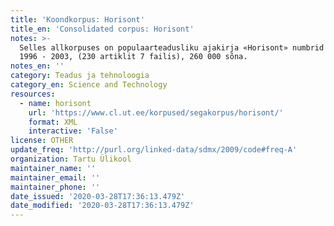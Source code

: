 ```yaml
---
title: 'Koondkorpus: Horisont'
title_en: 'Consolidated corpus: Horisont'
notes: >-
  Selles allkorpuses on populaarteadusliku ajakirja «Horisont» numbrid aastatest
  1996 - 2003, (230 artiklit 7 failis), 260 000 sõna.
notes_en: ''
category: Teadus ja tehnoloogia
category_en: Science and Technology
resources:
  - name: horisont
    url: 'https://www.cl.ut.ee/korpused/segakorpus/horisont/'
    format: XML
    interactive: 'False'
license: OTHER
update_freq: 'http://purl.org/linked-data/sdmx/2009/code#freq-A'
organization: Tartu Ülikool
maintainer_name: ''
maintainer_email: ''
maintainer_phone: ''
date_issued: '2020-03-28T17:36:13.479Z'
date_modified: '2020-03-28T17:36:13.479Z'
---
```


